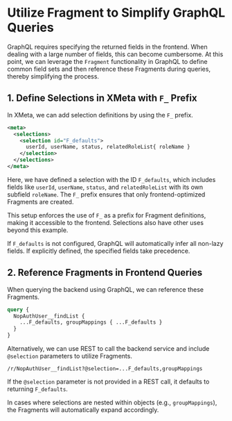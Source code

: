 # Utilize Fragment to Simplify GraphQL Queries

GraphQL requires specifying the returned fields in the frontend. When dealing with a large number of fields, this can become cumbersome. At this point, we can leverage the `Fragment` functionality in GraphQL to define common field sets and then reference these Fragments during queries, thereby simplifying the process.

## 1. Define Selections in XMeta with `F_` Prefix

In XMeta, we can add selection definitions by using the `F_` prefix.

```xml
<meta>
  <selections>
    <selection id="F_defaults">
      userId, userName, status, relatedRoleList{ roleName }
    </selection>
  </selections>
</meta>
```

Here, we have defined a selection with the ID `F_defaults`, which includes fields like `userId`, `userName`, `status`, and `relatedRoleList` with its own subfield `roleName`. The `F_` prefix ensures that only frontend-optimized Fragments are created.

This setup enforces the use of `F_` as a prefix for Fragment definitions, making it accessible to the frontend. Selections also have other uses beyond this example.

If `F_defaults` is not configured, GraphQL will automatically infer all non-lazy fields. If explicitly defined, the specified fields take precedence.

## 2. Reference Fragments in Frontend Queries

When querying the backend using GraphQL, we can reference these Fragments.

```graphql
query {
  NopAuthUser__findList {
    ...F_defaults, groupMappings { ...F_defaults }
  }
}
```

Alternatively, we can use REST to call the backend service and include `@selection` parameters to utilize Fragments.

```
/r/NopAuthUser__findList?@selection=...F_defaults,groupMappings
```

If the `@selection` parameter is not provided in a REST call, it defaults to returning `F_defaults`.

In cases where selections are nested within objects (e.g., `groupMappings`), the Fragments will automatically expand accordingly.
